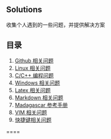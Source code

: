 Solutions
--------
收集个人遇到的一些问题，并提供解决方案

## 目录

1.  [Github 相关问题](./github.md)
2.  [Linux 相关问题](./linux.md)
3.  [C/C++ 编程问题](./C&C++.md)
4.  [Windows 相关问题](./windows.md)
5.  [Latex 相关问题](./latex.md)
6.  [Markdown 相关问题](./markdown.md)
7.  [Madagascar 参考手册](./Madagascar.md)
8.  [VIM 相关问题](./vim.md)
9.  [快捷键相关问题](./shortcut.md)

====
